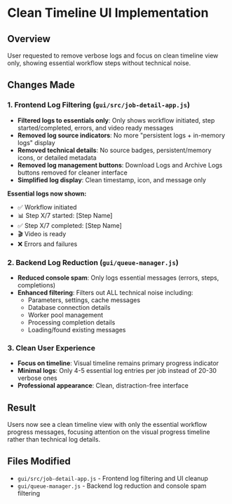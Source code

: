# Clean Timeline UI Implementation

## Overview

User requested to remove verbose logs and focus on clean timeline view only, showing essential workflow steps without technical noise.

## Changes Made

### 1. Frontend Log Filtering (`gui/src/job-detail-app.js`)

-   **Filtered logs to essentials only**: Only shows workflow initiated, step started/completed, errors, and video ready messages
-   **Removed log source indicators**: No more "persistent logs + in-memory logs" display
-   **Removed technical details**: No source badges, persistent/memory icons, or detailed metadata
-   **Removed log management buttons**: Download Logs and Archive Logs buttons removed for cleaner interface
-   **Simplified log display**: Clean timestamp, icon, and message only

**Essential logs now shown:**

-   ✅ Workflow initiated
-   📊 Step X/7 started: [Step Name]
-   ✅ Step X/7 completed: [Step Name]
-   🎬 Video is ready
-   ❌ Errors and failures

### 2. Backend Log Reduction (`gui/queue-manager.js`)

-   **Reduced console spam**: Only logs essential messages (errors, steps, completions)
-   **Enhanced filtering**: Filters out ALL technical noise including:
    -   Parameters, settings, cache messages
    -   Database connection details
    -   Worker pool management
    -   Processing completion details
    -   Loading/found existing messages

### 3. Clean User Experience

-   **Focus on timeline**: Visual timeline remains primary progress indicator
-   **Minimal logs**: Only 4-5 essential log entries per job instead of 20-30 verbose ones
-   **Professional appearance**: Clean, distraction-free interface

## Result

Users now see a clean timeline view with only the essential workflow progress messages, focusing attention on the visual progress timeline rather than technical log details.

## Files Modified

-   `gui/src/job-detail-app.js` - Frontend log filtering and UI cleanup
-   `gui/queue-manager.js` - Backend log reduction and console spam filtering
